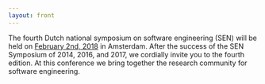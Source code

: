 ```yaml
---
layout: front
---
```


<p class="lead"> 
The fourth Dutch national symposium on software engineering (SEN) will be held on <a href="https://twitter.com/search?f=tweets&vertical=default&q=%23sensym&src=typd">February 2nd, 2018</a> in Amsterdam. After the success of the SEN Symposium of 2014, 2016, and 2017, we cordially invite you to the fourth edition. At this conference we bring together the research community for software engineering. 

<!--<a href="./posters/index.html">submit a poster/presentation</a> and <a href="./registration/index.html">register for free participation.</a> -->
</p>
